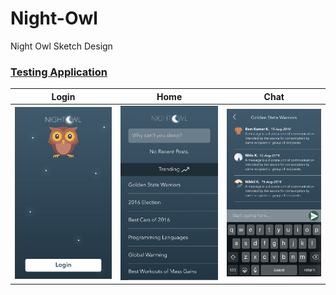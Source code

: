# Night-Owl
Night Owl Sketch Design

### <a href="https://invis.io/EANHLBG4CDX#/314063930_Home" target="_blank">Testing Application</a>


Login | Home | Chat  
:-------------------------:|:-------------------------:|:-------------------------:
![simulator screen shot - iphone 7 - 2018-08-10 at 11 12 57](https://github.com/nikhilkumawat/Night-Owl/blob/master/Login.png)  | ![simulator screen shot - iphone 7 - 2018-08-10 at 11 12 57](https://github.com/nikhilkumawat/Night-Owl/blob/master/Home.png)  |![simulator screen shot - iphone 7 - 2018-08-10 at 11 12 57](https://github.com/nikhilkumawat/Night-Owl/blob/master/Chat.png) 

